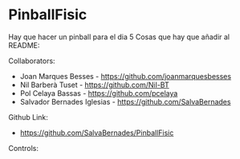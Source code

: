 # PinballFisic
Hay que hacer un pinball para el dia 5
Cosas que hay que añadir al README:

Collaborators:
- Joan Marques Besses - https://github.com/joanmarquesbesses
- Nil Barberà Tuset - https://github.com/Nil-BT
- Pol Celaya Bassas - https://github.com/pcelaya
- Salvador Bernades Iglesias - https://github.com/SalvaBernades

Github Link:
- https://github.com/SalvaBernades/PinballFisic


Controls:



